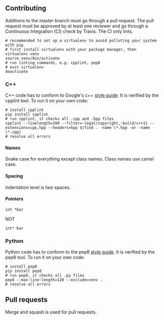 ## Contributing

Additions to the master branch must go through a pull request. The pull request must be approved by at least one reviewer and go through a Continuous Integration (CI) check by Travis. The CI only lints.


```
# recommended to set up a virtualenv to avoid polluting your system with pip
# first install virtualenv with your package manager, then
virtualenv venv
source venv/bin/activate
# run linting commands, e.g. cpplint, pep8
# exit virtualenv
deactivate
```

### C++

C++ code has to conform to Google's c++ [style guide](https://google.github.io/styleguide/cppguide.html). It is verified by the cpplint tool. To run it on your own code:

```
# install cpplint
pip install cpplint
# run cpplint, it checks all .cpp and .hpp files
cpplint --linelength=200 --filter=-legal/copyright,-build/c++11 --extensions=cpp,hpp --headers=hpp $(find . -name \*.hpp -or -name \*.cpp)
# resolve all errors
```

#### Names

Snake case for everything except class names. Class names use camel case.

#### Spacing

Indentation level is two spaces.

#### Pointers

```
int *bar
```

NOT

```
int* bar
```


### Python

Python code has to conform to the pep8 [style guide](https://www.python.org/dev/peps/pep-0008/). It is verified by the pep8 tool. To run it on your own code:

```
# install pep8
pip install pep8
# run pep8, it checks all .py files
pep8 --max-line-length=120 --exclude=venv .
# resolve all errors
```

## Pull requests

Merge and squash is used for pull requests.
